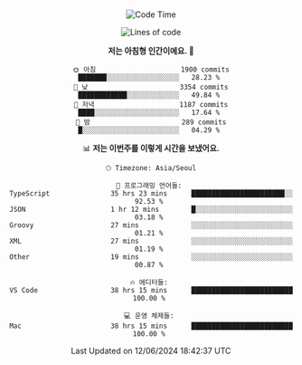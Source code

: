 <div align="center">

<br />

 <!--START_SECTION:waka-->
![Code Time](http://img.shields.io/badge/Code%20Time-2%2C633%20hrs%2037%20mins-blue)

![Lines of code](https://img.shields.io/badge/%EC%A0%80%EB%8A%94%20%EC%97%AC%ED%83%9C%EA%B9%8C%EC%A7%80%20-3.8%20million%20%EC%A4%84%EC%9D%98%20%EC%BD%94%EB%93%9C%EB%A5%BC%20%EC%9E%91%EC%84%B1%ED%96%88%EC%96%B4%EC%9A%94.-blue)

**저는 아침형 인간이에요. 🐤** 

```text
🌞 아침                     1900 commits        ███████░░░░░░░░░░░░░░░░░░   28.23 % 
🌆 낮　                     3354 commits        ████████████░░░░░░░░░░░░░   49.84 % 
🌃 저녁                     1187 commits        ████░░░░░░░░░░░░░░░░░░░░░   17.64 % 
🌙 밤　                     289 commits         █░░░░░░░░░░░░░░░░░░░░░░░░   04.29 % 
```


📊 **저는 이번주를 이렇게 시간을 보냈어요.** 

```text
🕑︎ Timezone: Asia/Seoul

💬 프로그래밍 언어들: 
TypeScript               35 hrs 23 mins      ███████████████████████░░   92.53 % 
JSON                     1 hr 12 mins        █░░░░░░░░░░░░░░░░░░░░░░░░   03.18 % 
Groovy                   27 mins             ░░░░░░░░░░░░░░░░░░░░░░░░░   01.21 % 
XML                      27 mins             ░░░░░░░░░░░░░░░░░░░░░░░░░   01.19 % 
Other                    19 mins             ░░░░░░░░░░░░░░░░░░░░░░░░░   00.87 % 

🔥 에디터들: 
VS Code                  38 hrs 15 mins      █████████████████████████   100.00 % 

💻 운영 체제들: 
Mac                      38 hrs 15 mins      █████████████████████████   100.00 % 
```


 Last Updated on 12/06/2024 18:42:37 UTC
<!--END_SECTION:waka-->

</div>
